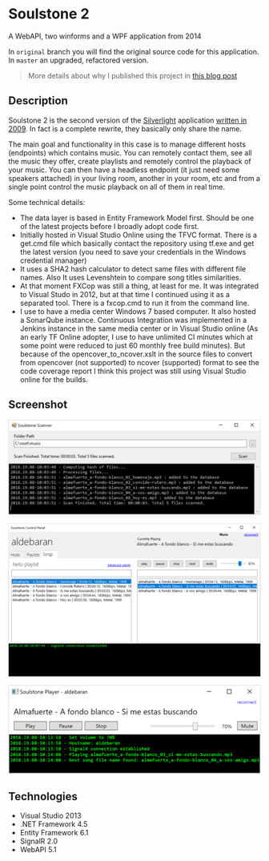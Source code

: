 # Soulstone 2

A WebAPI, two winforms and a WPF application from 2014

In `original` branch you will find the original source code for this application. In `master` an upgraded, refactored version.

> More details about why I published this project in [this blog post](https://mamcer.github.io/2018-09-02-i-cleaned-up-my-virtual-basement/)

## Description 

Soulstone 2 is the second version of the [Silverlight](https://en.wikipedia.org/wiki/Microsoft_Silverlight) application [written in 2009](https://github.com/mamcer/soulstone). In fact is a complete rewrite, they basically only share the name.

The main goal and functionality in this case is to manage different hosts (endpoints) which contains music. You can remotely contact them, see all the music they offer, create playlists and remotely control the playback of your music.
You can then have a headless endpoint (it just need some speakers attached) in your living room, another in your room, etc and from a single point control the music playback on all of them in real time.

Some technical details:

- The data layer is based in Entity Framework Model first. Should be one of the latest projects before I broadly adopt code first.
- Initially hosted in Visual Studio Online using the TFVC format. There is a get.cmd file which basically contact the repository using tf.exe and get the latest version (you need to save your credentials in the Windows credential manager)
- It uses a SHA2 hash calculator to detect same files with different file names. Also It uses Levenshtein to compare song titles similarities.
- At that moment FXCop was still a thing, at least for me. It was integrated to Visual Studo in 2012, but at that time I continued using it as a separated tool. There is a fxcop.cmd to run it from the command line.
- I use to have a media center Windows 7 based computer. It also hosted a SonarQube instance. Continuous Integration was implemented in a Jenkins instance in the same media center or in Visual Studio online (As an early TF Online adopter, I use to have unlimited CI minutes which at some point were reduced to just 60 monthly free build minutes). But because of the opencover_to_ncover.xslt in the source files to convert from opencover (not supported) to ncover (supported) format to see the code coverage report I think this project was still using Visual Studio online for the builds.

## Screenshot

![screenshot](https://raw.githubusercontent.com/mamcer/soulstone-2/master/doc/screenshot-01.png)

![screenshot](https://raw.githubusercontent.com/mamcer/soulstone-2/master/doc/screenshot-02.png)

![screenshot](https://raw.githubusercontent.com/mamcer/soulstone-2/master/doc/screenshot-03.png)

## Technologies

- Visual Studio 2013
- .NET Framework 4.5
- Entity Framework 6.1
- SignalR 2.0
- WebAPI 5.1
